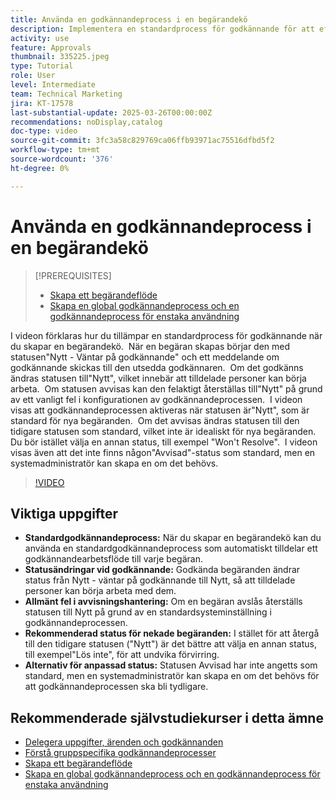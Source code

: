 ```yaml
---
title: Använda en godkännandeprocess i en begärandekö
description: Implementera en standardprocess för godkännande för att effektivisera arbetsflödena för begäran och säkerställa att godkända begäranden ändrar sin status till"Nytt". Åtgärda förvirring för avvisade begäranden genom att välja en statusändring till "Won't Resolve".
activity: use
feature: Approvals
thumbnail: 335225.jpeg
type: Tutorial
role: User
level: Intermediate
team: Technical Marketing
jira: KT-17578
last-substantial-update: 2025-03-26T00:00:00Z
recommendations: noDisplay,catalog
doc-type: video
source-git-commit: 3fc3a58c829769ca06ffb93971ac75516dfbd5f2
workflow-type: tm+mt
source-wordcount: '376'
ht-degree: 0%

---
```


# Använda en godkännandeprocess i en begärandekö

>[!PREREQUISITES]
>
>* [Skapa ett begärandeflöde](https://experienceleague.adobe.com/sv/docs/workfront-learn/tutorials-workfront/manage-work/request-queues/create-a-request-flow)
>* [Skapa en global godkännandeprocess och en godkännandeprocess för enstaka användning](https://experienceleague.adobe.com/sv/docs/workfront-learn/tutorials-workfront/manage-work/approval-processes-and-milestone-paths/create-a-single-use-approval-process)


I videon förklaras hur du tillämpar en standardprocess för godkännande när du skapar en begärandekö. &#x200B; När en begäran skapas börjar den med statusen&quot;Nytt - Väntar på godkännande&quot; och ett meddelande om godkännande skickas till den utsedda godkännaren. &#x200B; Om det godkänns ändras statusen till&quot;Nytt&quot;, vilket innebär att tilldelade personer kan börja arbeta. &#x200B; Om statusen avvisas kan den felaktigt återställas till&quot;Nytt&quot; på grund av ett vanligt fel i konfigurationen av godkännandeprocessen. &#x200B;
I videon visas att godkännandeprocessen aktiveras när statusen är&quot;Nytt&quot;, som är standard för nya begäranden. &#x200B; Om det avvisas ändras statusen till den tidigare statusen som standard, vilket inte är idealiskt för nya begäranden. &#x200B; Du bör istället välja en annan status, till exempel &quot;Won&#39;t Resolve&quot;. &#x200B; I videon visas även att det inte finns någon&quot;Avvisad&quot;-status som standard, men en systemadministratör kan skapa en om det behövs. &#x200B;

>[!VIDEO](https://video.tv.adobe.com/v/3455028/?quality=12&learn=on&enablevpops&captions=swe)

## Viktiga uppgifter

* **Standardgodkännandeprocess:** När du skapar en begärandekö kan du använda en standardgodkännandeprocess som automatiskt tilldelar ett godkännandearbetsflöde till varje begäran.
* **Statusändringar vid godkännande:** Godkända begäranden ändrar status från Nytt - väntar på godkännande till Nytt, så att tilldelade personer kan börja arbeta med dem.
* **Allmänt fel i avvisningshantering:** Om en begäran avslås återställs statusen till Nytt på grund av en standardsysteminställning i godkännandeprocessen.
* **Rekommenderad status för nekade begäranden:** I stället för att återgå till den tidigare statusen (&quot;Nytt&quot;) är det bättre att välja en annan status, till exempel&quot;Lös inte&quot;, för att undvika förvirring.
* **Alternativ för anpassad status:** Statusen Avvisad har inte angetts som standard, men en systemadministratör kan skapa en om det behövs för att godkännandeprocessen ska bli tydligare.


## Rekommenderade självstudiekurser i detta ämne

* [Delegera uppgifter, ärenden och godkännanden](/help/manage-work/approval-processes-and-milestone-paths/delegate-approvals.md)
* [Förstå gruppspecifika godkännandeprocesser](/help/administration-and-setup/approval-processes-and-milestone-paths/group-specific-approval-processes.md)
* [Skapa ett begärandeflöde](/help/manage-work/request-queues/create-a-request-flow.md)
* [Skapa en global godkännandeprocess och en godkännandeprocess för enstaka användning](https://experienceleague.adobe.com/sv/docs/workfront-learn/tutorials-workfront/manage-work/approval-processes-and-milestone-paths/create-a-single-use-approval-process)
